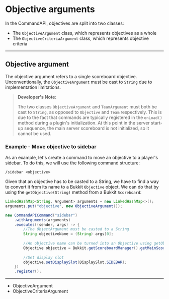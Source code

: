 # Objective arguments

In the CommandAPI, objectives are split into two classes: 

- The `ObjectiveArgument` class, which represents objectives as a whole
- The `ObjectiveCriteriaArgument` class, which represents objective criteria

-----

## Objective argument

The objective argument refers to a single scoreboard objective. Unconventionally, the `ObjectiveArgument` must be cast to `String` due to implementation limitations.

> **Developer's Note:**
>
> The two classes `ObjectiveArgument` and `TeamArgument` must both be cast to `String`, as opposed to `Objective` and `Team` respectively. This is due to the fact that commands are typically registered in the `onLoad()` method during a plugin's initialization. At this point in the server start-up sequence, the main server scoreboard is not initialized, so it cannot be used.

<div class="example">

### Example - Move objective to sidebar

As an example, let's create a command to move an objective to a player's sidebar. To do this, we will use the following command structure:

```
/sidebar <objective>
```

Given that an objective has to be casted to a String, we have to find a way to convert it from its name to a Bukkit `Objective` object. We can do that by using the `getObjective(String)` method from a Bukkit `Scoreboard`:

```java
LinkedHashMap<String, Argument> arguments = new LinkedHashMap<>();
arguments.put("objective", new ObjectiveArgument());

new CommandAPICommand("sidebar")
    .withArguments(arguments)
    .executes((sender, args) -> {
        //The ObjectArgument must be casted to a String
        String objectiveName = (String) args[0];
        
        //An objective name can be turned into an Objective using getObjective(String)
        Objective objective = Bukkit.getScoreboardManager().getMainScoreboard().getObjective(objectiveName);
        
        //Set display slot
        objective.setDisplaySlot(DisplaySlot.SIDEBAR);
    })
    .register();
```

</div>

-----





- ObjectiveArgument
- ObjectiveCriteriaArgument